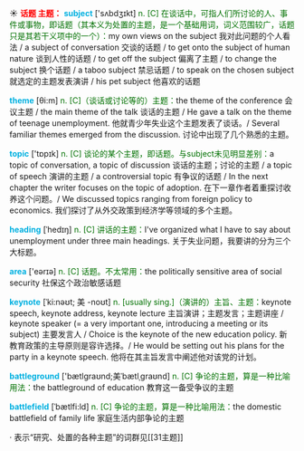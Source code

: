 ☀ <font color="red">**话题 主题：**</font>
<font color="sky blue">**subject**</font> ['sʌbdӡɪkt] 
<font color="rgb(227, 108, 9)">n. [C] 在谈话中，可指人们所讨论的人、事件或事物，即话题（其本义为处置的主题，是一个基础用词，词义范围较广，话题只是其若干义项中的一个）：</font>my own views on the subject 我对此问题的个人看法 / a subject of conversation 交谈的话题 / to get onto the subject of human nature 谈到人性的话题 / to get off the subject 偏离了主题 / to change the subject 换个话题 / a taboo subject 禁忌话题 / to speak on the chosen subject 就选定的主题发表演讲 / his pet subject 他喜欢的话题

<font color="sky blue">**theme**</font> [θi:m] 
<font color="rgb(227, 108, 9)">n. [C]（谈话或讨论等的）主题：</font>the theme of the conference 会议主题 / the main theme of the talk 谈话的主题 / He gave a talk on the theme of teenage unemployment. 他就青少年失业这个主题发表了谈话。/ Several familiar themes emerged from the discussion. 讨论中出现了几个熟悉的主题。

<font color="sky blue">**topic**</font> ['tɒpɪk] 
<font color="rgb(227, 108, 9)">n. [C] 谈论的某个主题，即话题。与subject未见明显差别：</font>a topic of conversation, a topic of discussion 谈话的主题；讨论的主题 / a topic of speech 演讲的主题 / a controversial topic 有争议的话题 / In the next chapter the writer focuses on the topic of adoption. 在下一章作者着重探讨收养这个问题。/ We discussed topics ranging from foreign policy to economics. 我们探讨了从外交政策到经济学等领域的多个主题。
           
<font color="sky blue">**heading**</font> [ˈhedɪŋ]
<font color="rgb(227, 108, 9)">n. [C] 讲话的主题：</font>I've organized what I have to say about unemployment under three main headings. 关于失业问题，我要讲的分为三个大标题。

<font color="sky blue">**area**</font> ['eərɪə] 
<font color="rgb(227, 108, 9)">n. [C] 话题。不太常用：</font>the politically sensitive area of social security 社保这个政治敏感话题
         
<font color="sky blue">**keynote**</font> [ˈki:nəʊt; 美 -noʊt] 
<font color="rgb(227, 108, 9)">n. [usually sing.]（演讲的）主旨、主题：</font>keynote speech, keynote address, keynote lecture 主旨演讲；主题发言；主题讲座 / keynote speaker (= a very important one, introducing a meeting or its subject) 主要发言人 / Choice is the keynote of the new education policy. 新教育政策的主导原则是容许选择。/ He would be setting out his plans for the party in a keynote speech. 他将在其主旨发言中阐述他对该党的计划。
           
<font color="sky blue">**battleground**</font> ['bætlɡraʊnd;美ˈbætlˌɡraʊnd]
<font color="rgb(227, 108, 9)">n. [C] 争论的主题，算是一种比喻用法：</font>the battleground of education 教育这一备受争议的主题

<font color="sky blue">**battlefield**</font> [ˈbætlfi:ld]
<font color="rgb(227, 108, 9)">n. [C] 争论的主题，算是一种比喻用法：</font>the domestic battlefield of family life 家庭生活内部争论的主题

· 表示“研究、处置的各种主题”的词群见[[31主题]]
